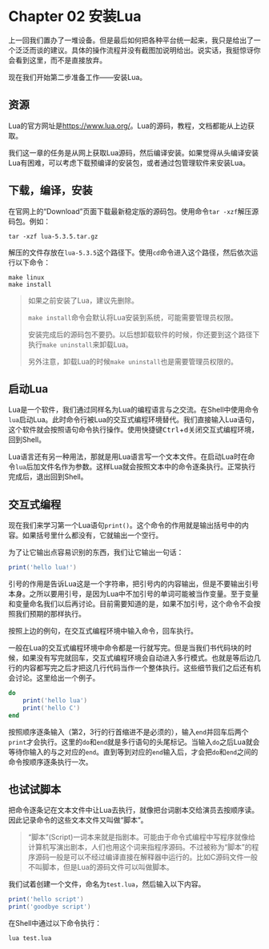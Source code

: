 # Chapter 02 安装Lua

上一回我们置办了一堆设备。但是最后如何把各种平台统一起来，我只是给出了一个泛泛而谈的建议。具体的操作流程并没有截图加说明给出。说实话，我挺惊讶你会看到这里，而不是直接放弃。

现在我们开始第二步准备工作——安装Lua。

## 资源

Lua的官方网址是<https://www.lua.org/>。Lua的源码，教程，文档都能从上边获取。

我们这一章的任务是从网上获取Lua源码，然后编译安装。如果觉得从头编译安装Lua有困难，可以考虑下载预编译的安装包，或者通过包管理软件来安装Lua。

## 下载，编译，安装

在官网上的“Download”页面下载最新稳定版的源码包。使用命令`tar -xzf`解压源码包。例如：

```shell
tar -xzf lua-5.3.5.tar.gz
```

解压的文件存放在`lua-5.3.5`这个路径下。使用`cd`命令进入这个路径，然后依次运行以下命令：

```shell
make linux
make install
```

> 如果之前安装了Lua，建议先删除。
>
> `make install`命令会默认将Lua安装到系统，可能需要管理员权限。
>
> 安装完成后的源码包不要扔。以后想卸载软件的时候，你还要到这个路径下执行`make uninstall`来卸载Lua。
>
> 另外注意，卸载Lua的时候`make uninstall`也是需要管理员权限的。

## 启动Lua

Lua是一个软件，我们通过同样名为Lua的编程语言与之交流。在Shell中使用命令`lua`启动Lua。此时命令行被Lua的交互式编程环境替代。我们直接输入Lua语句，这个软件就会按照语句命令执行操作。使用快捷键<kbd>Ctrl</kbd>+<kbd>d</kbd>关闭交互式编程环境，回到Shell。

Lua语言还有另一种用法，那就是用Lua语言写一个文本文件。在启动Lua时在命令`lua`后加文件名作为参数。这样Lua就会按照文本中的命令逐条执行。正常执行完成后，退出回到Shell。

## 交互式编程

现在我们来学习第一个Lua语句`print()`。这个命令的作用就是输出括号中的内容。如果括号里什么都没有，它就输出一个空行。

为了让它输出点容易识别的东西，我们让它输出一句话：

```lua
print('hello lua!')
```

引号的作用是告诉Lua这是一个字符串，把引号内的内容输出，但是不要输出引号本身。之所以要用引号，是因为Lua中不加引号的单词可能被当作变量。至于变量和变量命名我们以后再讨论。目前需要知道的是，如果不加引号，这个命令不会按照我们预期的那样执行。

按照上边的例句，在交互式编程环境中输入命令，回车执行。

一般在Lua的交互式编程环境中命令都是一行就写完。但是当我们书代码块的时候，如果没有写完就回车，交互式编程环境会自动进入多行模式。也就是等后边几行的内容都写完之后才把这几行代码当作一个整体执行。这些细节我们之后还有机会讨论。这里给出一个例子。

```lua
do
    print('hello lua')
    print('hello C')
end
```

按照顺序逐条输入（第2，3行的行首缩进不是必须的），输入`end`并回车后两个`print`才会执行。这里的`do`和`end`就是多行语句的头尾标记。当输入`do`之后Lua就会等待你输入的与之对应的`end`。直到等到对应的`end`输入后，才会把`do`和`end`之间的命令按顺序逐条执行一次。

## 也试试脚本

把命令逐条记在文本文件中让Lua去执行，就像把台词剧本交给演员去按顺序读。因此记录命令的这些文本文件又叫做“脚本”。

> “脚本”(Script)一词本来就是指剧本。可能由于命令式编程中写程序就像给计算机写演出剧本，人们也用这个词来指程序源码。不过被称为“脚本”的程序源码一般是可以不经过编译直接在解释器中运行的。比如C源码文件一般不叫脚本，但是Lua的源码文件可以叫做脚本。

我们试着创建一个文件，命名为`test.lua`，然后输入以下内容。

```lua
print('hello script')
print('goodbye script') 
```

在Shell中通过以下命令执行：

```shell
lua test.lua
```







